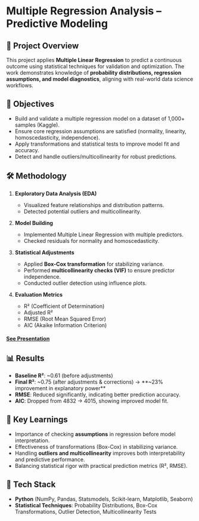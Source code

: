 
# Multiple Regression Analysis – Predictive Modeling

## 📌 Project Overview
This project applies **Multiple Linear Regression** to predict a continuous outcome using statistical techniques for validation and optimization. The work demonstrates knowledge of **probability distributions, regression assumptions, and model diagnostics**, aligning with real-world data science workflows.

## 🎯 Objectives
- Build and validate a multiple regression model on a dataset of 1,000+ samples (Kaggle).  
- Ensure core regression assumptions are satisfied (normality, linearity, homoscedasticity, independence).  
- Apply transformations and statistical tests to improve model fit and accuracy.  
- Detect and handle outliers/multicollinearity for robust predictions.  

## 🛠️ Methodology
1. **Exploratory Data Analysis (EDA)**  
   - Visualized feature relationships and distribution patterns.  
   - Detected potential outliers and multicollinearity.  

2. **Model Building**  
   - Implemented Multiple Linear Regression with multiple predictors.  
   - Checked residuals for normality and homoscedasticity.  

3. **Statistical Adjustments**  
   - Applied **Box-Cox transformation** for stabilizing variance.  
   - Performed **multicollinearity checks (VIF)** to ensure predictor independence.  
   - Conducted outlier detection using influence plots.  

4. **Evaluation Metrics**  
   - R² (Coefficient of Determination)  
   - Adjusted R²  
   - RMSE (Root Mean Squared Error)  
   - AIC (Akaike Information Criterion)

#### [See Presentation](https://docs.google.com/presentation/d/12w11ItBG3AdIjIeW9VxKuxLMR6geuUwx/edit?usp=sharing&ouid=117700732220450204389&rtpof=true&sd=true)

## 📊 Results
- **Baseline R²**: ~0.61 (before adjustments)  
- **Final R²**: ~0.75 (after adjustments & corrections) → **~23% improvement in explanatory power**  
- **RMSE**: Reduced significantly, indicating better prediction accuracy.  
- **AIC**: Dropped from 4832 → 4015, showing improved model fit.  

## 🔑 Key Learnings
- Importance of checking **assumptions** in regression before model interpretation.  
- Effectiveness of transformations (Box-Cox) in stabilizing variance.  
- Handling **outliers and multicollinearity** improves both interpretability and predictive performance.  
- Balancing statistical rigor with practical prediction metrics (R², RMSE).  

## 🚀 Tech Stack
- **Python** (NumPy, Pandas, Statsmodels, Scikit-learn, Matplotlib, Seaborn)  
- **Statistical Techniques**: Probability Distributions, Box-Cox Transformations, Outlier Detection, Multicollinearity Tests  




